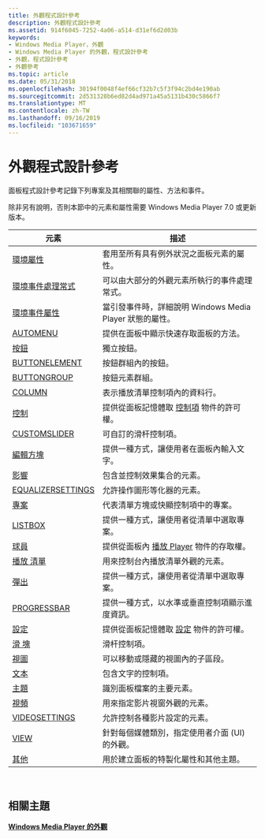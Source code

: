 ```yaml
---
title: 外觀程式設計參考
description: 外觀程式設計參考
ms.assetid: 914f6045-7252-4a06-a514-d31ef6d2d03b
keywords:
- Windows Media Player，外觀
- Windows Media Player 的外觀，程式設計參考
- 外觀，程式設計參考
- 外觀參考
ms.topic: article
ms.date: 05/31/2018
ms.openlocfilehash: 30194f0048f4ef66cf32b7c5f3f94c2bd4e190ab
ms.sourcegitcommit: 2d531328b6ed82d4ad971a45a5131b430c5866f7
ms.translationtype: MT
ms.contentlocale: zh-TW
ms.lasthandoff: 09/16/2019
ms.locfileid: "103671659"
---
```

# <a name="skin-programming-reference"></a>外觀程式設計參考

面板程式設計參考記錄下列專案及其相關聯的屬性、方法和事件。

除非另有說明，否則本節中的元素和屬性需要 Windows Media Player 7.0 或更新版本。



| 元素                                                  | 描述                                                                         |
|----------------------------------------------------------|-------------------------------------------------------------------------------------|
| [環境屬性](ambient-attributes.md)             | 套用至所有具有例外狀況之面板元素的屬性。                   |
| [環境事件處理常式](ambient-event-handlers.md)     | 可以由大部分的外觀元素所執行的事件處理常式。                       |
| [環境事件屬性](ambient-event-attributes.md) | 當引發事件時，詳細說明 Windows Media Player 狀態的屬性。      |
| [AUTOMENU](automenu-element.md)                         | 提供在面板中顯示快速存取面板的方法。                         |
| [按鈕](button-element.md)                             | 獨立按鈕。                                                                |
| [BUTTONELEMENT](buttonelement-element.md)               | 按鈕群組內的按鈕。                                                     |
| [BUTTONGROUP](buttongroup-element.md)                   | 按鈕元素群組。                                                         |
| [COLUMN](column-element.md)                             | 表示播放清單控制項內的資料行。                                      |
| [控制](controls-element.md)                         | 提供從面板記憶體取 [控制項](controls-object.md) 物件的許可權。   |
| [CUSTOMSLIDER](customslider-element.md)                 | 可自訂的滑杆控制項。                                                      |
| [編輯方塊](editbox-element.md)                           | 提供一種方式，讓使用者在面板內輸入文字。                               |
| [影響](effects-element.md)                           | 包含並控制效果集合的元素。                      |
| [EQUALIZERSETTINGS](equalizersettings-element.md)       | 允許操作圖形等化器的元素。                          |
| [專案](item-element.md)                                 | 代表清單方塊或快顯控制項中的專案。                                 |
| [LISTBOX](listbox-element.md)                           | 提供一種方式，讓使用者從清單中選取專案。                               |
| [球員](player-element.md)                             | 提供從面板內 [播放 Player](player-object.md) 物件的存取權。       |
| [播放 清單](playlist-element.md)                         | 用來控制台內播放清單外觀的元素。              |
| [彈出](popup-element.md)                               | 提供一種方式，讓使用者從清單中選取專案。                               |
| [PROGRESSBAR](progressbar-element.md)                   | 提供一種方式，以水準或垂直控制項顯示進度資訊。 |
| [設定](settings-element.md)                         | 提供從面板記憶體取 [設定](settings-object.md) 物件的許可權。   |
| [滑 塊](slider-element.md)                             | 滑杆控制項。                                                                   |
| [視圖](subview-element.md)                           | 可以移動或隱藏的視圖內的子區段。                              |
| [文本](text-element.md)                                 | 包含文字的控制項。                                                          |
| [主題](theme-element.md)                               | 識別面板檔案的主要元素。                                           |
| [視頻](video-element.md)                               | 用來指定影片視窗外觀的元素。                         |
| [VIDEOSETTINGS](videosettings-element.md)               | 允許控制各種影片設定的元素。                              |
| [VIEW](view-element.md)                                 | 針對每個媒體類別，指定使用者介面 (UI) 的外觀。       |
| [其他](miscellaneous.md)                       | 用於建立面板的特製化屬性和其他主題。    |



 

## <a name="related-topics"></a>相關主題

<dl> <dt>

[**Windows Media Player 的外觀**](windows-media-player-skins.md)
</dt> </dl>

 

 




